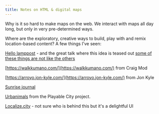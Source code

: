 ```yaml
---
title: Notes on HTML & digital maps
---
```


Why is it so hard to make maps on the web. We interact with maps all day long, but only in very pre-determined ways.

Where are the exploratory, creative ways to build, play with and remix location-based content? A few things I've seen:

[Hello lamppost](http://www.hellolamppost.co.uk/) - and the great talk where this idea is teased out [some of these things are not like the others](https://tomarmitage.com/2014/12/02/some-of-these-things-are-not-like-the-others/)

[https://walkkumano.com/](https://walkkumano.com/) from Craig Mod

[https://arroyo.jon-kyle.com/](https://arroyo.jon-kyle.com/) from Jon Kyle

[Sunrise journal](https://bugsy.me/sunrise/january)

[Urbanimals](https://www.playablecity.com/projects/urbanimals/) from the Playable City project.

[Localize.city](https://www.localize.city/) - not sure who is behind this but it's a delightful UI